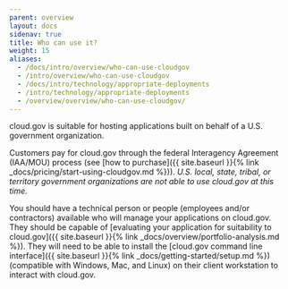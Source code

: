 ```yaml
---
parent: overview
layout: docs
sidenav: true
title: Who can use it?
weight: 15
aliases:
  - /docs/intro/overview/who-can-use-cloudgov
  - /intro/overview/who-can-use-cloudgov
  - /docs/intro/technology/appropriate-deployments
  - /intro/technology/appropriate-deployments
  - /overview/overview/who-can-use-cloudgov/
---
```


cloud.gov is suitable for hosting applications built on behalf of a U.S. government organization.

Customers pay for cloud.gov through the federal Interagency Agreement (IAA/MOU) process (see [how to purchase]({{ site.baseurl }}{% link _docs/pricing/start-using-cloudgov.md %})). *U.S. local, state, tribal, or territory government organizations are not able to use cloud.gov at this time.*
 
You should have a technical person or people (employees and/or contractors) available who will manage your applications on cloud.gov. They should be capable of [evaluating your application for suitability to cloud.gov]({{ site.baseurl }}{% link _docs/overview/portfolio-analysis.md %}). They will need to be able to install the [cloud.gov command line interface]({{ site.baseurl }}{% link _docs/getting-started/setup.md %}) (compatible with Windows, Mac, and Linux) on their client workstation to interact with cloud.gov.

